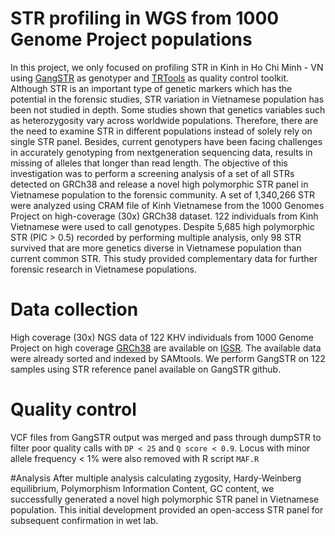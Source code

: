 # STR profiling in WGS from 1000 Genome Project populations

In this project, we only focused on profiling STR in Kinh in Ho Chi Minh - VN using [GangSTR](https://github.com/gymreklab/GangSTR) as genotyper and [TRTools](https://hub.docker.com/r/gymreklab/str-toolkit) as quality control toolkit. 
Although STR is an important type of genetic markers which has the potential in the forensic studies, STR variation in Vietnamese population has been not studied in depth. Some studies shown that genetics variables such as heterozygosity vary across worldwide populations. Therefore, there are the need to examine STR in different populations instead of solely rely on single STR panel. Besides, current genotypers have been facing challenges in accurately genotyping from nextgeneration sequencing data, results in missing of alleles that longer than read length. The objective of this investigation was to perform a screening analysis of a set of all STRs detected on GRCh38 and release a novel high polymorphic STR panel in Vietnamese population to the forensic community. A set of 1,340,266 STR were analyzed using CRAM file of Kinh Vietnamese from the 1000 Genomes Project on high-coverage (30x) GRCh38 dataset. 122 individuals from Kinh Vietnamese were used to call genotypes. Despite 5,685 high polymorphic STR (PIC > 0.5) recorded by performing multiple analysis, only 98 STR survived that are more genetics diverse in Vietnamese population than current common STR. This study provided complementary data for further forensic research in Vietnamese populations.

# Data collection
High coverage (30x) NGS data of 122 KHV individuals from 1000 Genome Project on high coverage [GRCh38](ftp://ftp.1000genomes.ebi.ac.uk/vol1/ftp/technical/reference/GRCh38_reference_genome/GRCh38_full_analysis_set_plus_decoy_hla.fa) are available on [IGSR](https://www.internationalgenome.org/data-portal/population/KHV). The available data were already sorted and indexed by SAMtools. We perform GangSTR on 122 samples using STR reference panel available on GangSTR github.

# Quality control
VCF files from GangSTR output was merged and pass through dumpSTR to filter poor quality calls with `DP < 25` and `Q score < 0.9`. Locus with minor allele frequency < 1% were also removed with R script `MAF.R`

#Analysis
After multiple analysis calculating zygosity, Hardy-Weinberg equilibrium, Polymorphism Information Content, GC content, we successfully generated a novel high polymorphic STR panel in Vietnamese population. This initial development provided an open-access STR panel for subsequent confirmation in wet lab.
